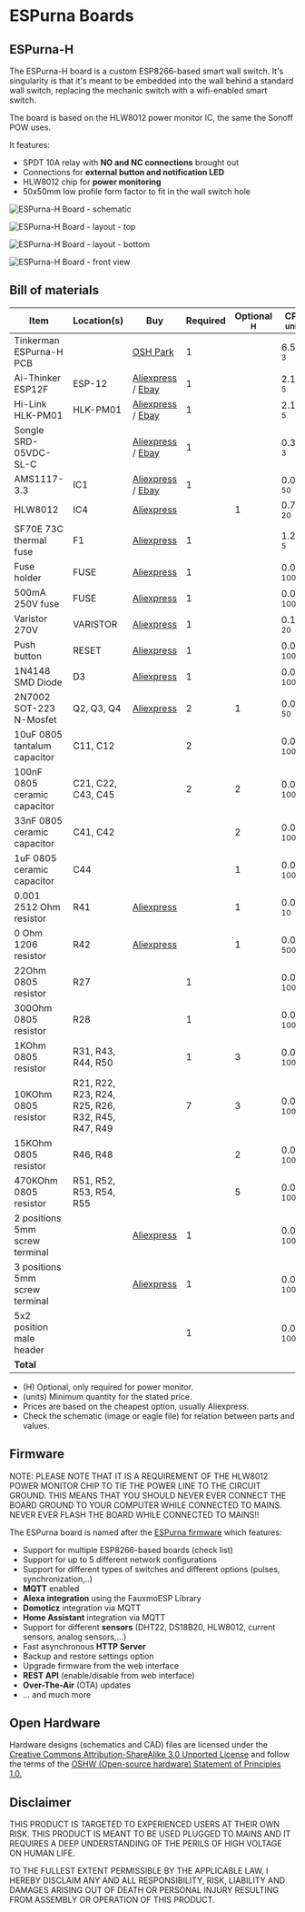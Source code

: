 # ESPurna Boards

## ESPurna-H

The ESPurna-H board is a custom ESP8266-based smart wall switch. It's singularity is that it's meant to be embedded into the wall behind a standard wall switch, replacing the mechanic switch with a wifi-enabled smart switch.

The board is based on the HLW8012 power monitor IC, the same the Sonoff POW uses.

It features:

* SPDT 10A relay with **NO and NC connections** brought out
* Connections for **external button and notification LED**
* HLW8012 chip for **power monitoring**
* 50x50mm low profile form factor to fit in the wall switch hole

![ESPurna-H Board - schematic](/espurna-h/v0.8/espurna-h-v0.8.20171028-schema.png)

![ESPurna-H Board - layout - top](/espurna-h/v0.8/espurna-h-v0.8.20171028-top.png)

![ESPurna-H Board - layout - bottom](/espurna-h/v0.8/espurna-h-v0.8.20171028-bottom.png)

![ESPurna-H Board - front view](/images/20170327_233327s.jpg)

## Bill of materials

|Item|Location(s)|Buy|Required|Optional <sup>H</sup>|CPU <sup>units</sup>|Total|Total <sup>H</sup>|
|---|---|---|---|---|---|---|---|
|Tinkerman ESPurna-H PCB||[OSH Park](https://oshpark.com/shared_projects/lxVzIaBY)|1||6.50€ <sup>3</sup>|6.50€||
|Ai-Thinker ESP12F|ESP-12|[Aliexpress](http://s.click.aliexpress.com/e/mUZjemI) / [Ebay](https://rover.ebay.com/rover/1/711-53200-19255-0/1?icep_id=114&ipn=icep&toolid=20004&campid=5338044841&mpre=http%3A%2F%2Fwww.ebay.com%2Fitm%2FESP8266-Remote-Serial-Port-WIFI-Transceiver-Wireless-Module-Esp-12F-AP-STA-%2F272408386985%3Fhash%3Ditem3f6cce1da9%3Ag%3ArywAAOSwZJBX-7RV)|1||2.10€ <sup>5</sup>|2.10€||
|Hi-Link HLK-PM01|HLK-PM01|[Aliexpress](http://s.click.aliexpress.com/e/yzVBurN) / [Ebay](https://rover.ebay.com/rover/1/711-53200-19255-0/1?icep_id=114&ipn=icep&toolid=20004&campid=5338044841&mpre=http%3A%2F%2Fwww.ebay.com%2Fitm%2FHousehold-Switch-Hlk-Pm01-Ac-Dc-220V-To-5V-Step-Down-Power-Supply-Module-New-I-F-%2F262910032033%3Fhash%3Ditem3d36a8b8a1%3Ag%3A8gwAAOSwal5YH5sM)|1||2.16€ <sup>5</sup>|2.16€||
|Songle SRD-05VDC-SL-C||[Aliexpress](http://s.click.aliexpress.com/e/6Au7qf2) / [Ebay](https://rover.ebay.com/rover/1/711-53200-19255-0/1?icep_id=114&ipn=icep&toolid=20004&campid=5338044841&mpre=http%3A%2F%2Fwww.ebay.com%2Fitm%2F1pcs-SRD-05VDC-SL-C-5V-DC-SONGLE-Power-Relay-SRD-05VDC-SL-C-PCB-Type-%2F262148054761%3Fhash%3Ditem3d093ddee9%3Ag%3A9VEAAOxykVNRq~7c)|1||0.39€ <sup>3</sup>|0.39€||
|AMS1117-3.3|IC1|[Aliexpress](http://s.click.aliexpress.com/e/uj6iuNv) / [Ebay](https://rover.ebay.com/rover/1/711-53200-19255-0/1?icep_id=114&ipn=icep&toolid=20004&campid=5338044841&mpre=http%3A%2F%2Fwww.ebay.com%2Fitm%2FNew-10pcs-AMS1117-LM1117-3-3V-1A-SOT-223-Voltage-Regulator-NT00206-Ship-Today-%2F112049991237%3Fhash%3Ditem1a16b32e45%3Ag%3AqV8AAOSw14xWNwXc)|1||0.03€ <sup>50</sup>|0.03€||
|HLW8012|IC4|[Aliexpress](http://s.click.aliexpress.com/e/Fq7URjq)||1|0.72€ <sup>20</sup>||0.72€|
|SF70E 73C thermal fuse|F1|[Aliexpress](http://s.click.aliexpress.com/e/Fq7MFIQ)|1||1.20€ <sup>5</sup>|1.20€||
|Fuse holder|FUSE|[Aliexpress](http://s.click.aliexpress.com/e/uBMfQzR)|1||0.06€ <sup>100</sup>|0.06€||
|500mA 250V fuse|FUSE|[Aliexpress](http://s.click.aliexpress.com/e/Rj2jYB6)|1||0.05€ <sup>100</sup>|0.05€||
|Varistor 270V|VARISTOR|[Aliexpress](http://s.click.aliexpress.com/e/bUjIA2Z)|1||0.18€ <sup>20</sup>|0.18€||
|Push button|RESET|[Aliexpress](http://s.click.aliexpress.com/e/Nzrf6aa)|1||0.02€ <sup>100</sup>|0.02€||
|1N4148 SMD Diode|D3|[Aliexpress](http://s.click.aliexpress.com/e/i2nayrB)|1||0.04€ <sup>100</sup>|0.04€||
|2N7002 SOT-223 N-Mosfet|Q2, Q3, Q4|[Aliexpress](http://s.click.aliexpress.com/e/yFQnA2J)|2|1|0.05€ <sup>50</sup>|0.10€|0.05€|
|10uF 0805 tantalum capacitor|C11, C12||2||0.01€ <sup>100</sup>|0.02€||
|100nF 0805 ceramic capacitor|C21, C22, C43, C45||2|2|0.01€ <sup>100</sup>|0.02€|0.02€|
|33nF 0805 ceramic capacitor|C41, C42|||2|0.01€ <sup>100</sup>||0.02€|
|1uF 0805 ceramic capacitor|C44|||1|0.01€ <sup>100</sup>||0.01€|
|0.001 2512 Ohm resistor|R41|[Aliexpress](http://s.click.aliexpress.com/e/fIaA6QB)||1|0.03€ <sup>10</sup>||0.03€|
|0 Ohm 1206 resistor|R42|[Aliexpress](http://s.click.aliexpress.com/e/jEAqfqb)||1|0.01€ <sup>500</sup>||0.01€|
|22Ohm 0805 resistor|R27||1||0.01€ <sup>100</sup>|0.01€||
|300Ohm 0805 resistor|R28||1||0.01€ <sup>100</sup>|0.01€||
|1KOhm 0805 resistor|R31, R43, R44, R50||1|3|0.01€ <sup>100</sup>|0.01€|0.03€|
|10KOhm 0805 resistor|R21, R22, R23, R24,<br />R25, R26, R32, R45,<br />R47, R49||7|3|0.01€ <sup>100</sup>|0.07€|0.03€|
|15KOhm 0805 resistor|R46, R48|||2|0.01€ <sup>100</sup>||0.02€|
|470KOhm 0805 resistor|R51, R52, R53, R54,<br />R55|||5|0.01€ <sup>100</sup>||0.05€|
|2 positions 5mm screw terminal||[Aliexpress](http://s.click.aliexpress.com/e/a2fqnM7)|1||0.06€ <sup>100</sup>|0.06€||
|3 positions 5mm screw terminal||[Aliexpress](http://s.click.aliexpress.com/e/Vjaa2RB)|1||0.07€ <sup>100</sup>|0.07€||
|5x2 position male header|||1||0.01€ <sup>100</sup>|0.01€||
|**Total**||||||13.11€|0.97€|

* (H) Optional, only required for power monitor.
* (units) Minimum quantity for the stated price.
* Prices are based on the cheapest option, usually Aliexpress.
* Check the schematic (image or eagle file) for relation between parts and values.

## Firmware

NOTE: PLEASE NOTE THAT IT IS A REQUIREMENT OF THE HLW8012 POWER MONITOR CHIP TO TIE THE POWER LINE TO THE CIRCUIT GROUND. THIS MEANS THAT YOU SHOULD NEVER EVER CONNECT THE BOARD GROUND TO YOUR COMPUTER WHILE CONNECTED TO MAINS. NEVER EVER FLASH THE BOARD WHILE CONNECTED TO MAINS!!

The ESPurna board is named after the [ESPurna firmware](https://bitbucket.org/xoseperez/espurna) which features:

* Support for multiple ESP8266-based boards (check list)
* Support for up to 5 different network configurations
* Support for different types of switches and different options (pulses, synchronization,..)
* **MQTT** enabled
* **Alexa integration** using the FauxmoESP Library
* **Domoticz** integration via MQTT
* **Home Assistant** integration via MQTT
* Support for different **sensors** (DHT22, DS18B20, HLW8012, current sensors, analog sensors,...)
* Fast asynchronous **HTTP Server**
* Backup and restore settings option
* Upgrade firmware from the web interface
* **REST API** (enable/disable from web interface)
* **Over-The-Air** (OTA) updates
* ... and much more

## Open Hardware

Hardware designs (schematics and CAD) files are licensed under the [Creative Commons Attribution-ShareAlike 3.0 Unported License](http://creativecommons.org/licenses/by-sa/3.0/) and follow the terms of the [OSHW (Open-source hardware) Statement of Principles 1.0.](http://freedomdefined.org/OSHW)

## Disclaimer

THIS PRODUCT IS TARGETED TO EXPERIENCED USERS AT THEIR OWN RISK. THIS PRODUCT IS MEANT TO BE USED PLUGGED TO MAINS AND IT REQUIRES A DEEP UNDERSTANDING OF THE PERILS OF HIGH VOLTAGE ON HUMAN LIFE.

TO THE FULLEST EXTENT PERMISSIBLE BY THE APPLICABLE LAW, I HEREBY DISCLAIM ANY AND ALL RESPONSIBILITY, RISK, LIABILITY AND DAMAGES ARISING OUT OF DEATH OR PERSONAL INJURY RESULTING FROM ASSEMBLY OR OPERATION OF THIS PRODUCT.
